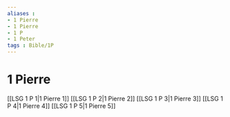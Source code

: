 ```yaml
---
aliases : 
- 1 Pierre
- 1 Pierre
- 1 P
- 1 Peter
tags : Bible/1P
---
```


# 1 Pierre

[[LSG 1 P 1|1 Pierre 1]]
[[LSG 1 P 2|1 Pierre 2]]
[[LSG 1 P 3|1 Pierre 3]]
[[LSG 1 P 4|1 Pierre 4]]
[[LSG 1 P 5|1 Pierre 5]]
